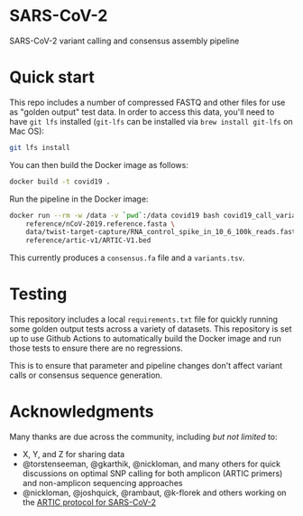 # SARS-CoV-2
SARS-CoV-2 variant calling and consensus assembly pipeline

# Quick start
This repo includes a number of compressed FASTQ and other files for use as "golden output" test data. In order to access this data, you'll need to have `git lfs` installed (`git-lfs` can be installed via `brew install git-lfs` on Mac OS):

```sh
git lfs install
```

You can then build the Docker image as follows:

```sh
docker build -t covid19 .
```

Run the pipeline in the Docker image:

```sh
docker run --rm -w /data -v `pwd`:/data covid19 bash covid19_call_variants.sh \
    reference/nCoV-2019.reference.fasta \
    data/twist-target-capture/RNA_control_spike_in_10_6_100k_reads.fastq.gz \
    reference/artic-v1/ARTIC-V1.bed
```

This currently produces a `consensus.fa` file and a `variants.tsv`.

# Testing
This repository includes a local `requirements.txt` file for quickly running some golden output tests across a variety of datasets. This repository is set up to use Github Actions to automatically build the Docker image and run those tests to ensure there are no regressions.

This is to ensure that parameter and pipeline changes don't affect variant calls or consensus sequence generation.

# Acknowledgments
Many thanks are due across the community, including _but not limited_ to:
- X, Y, and Z for sharing data
- @torstenseeman, @gkarthik, @nickloman, and many others for quick discussions on optimal SNP calling for both amplicon (ARTIC primers) and non-amplicon sequencing approaches
- @nickloman, @joshquick, @rambaut, @k-florek and others working on the [ARTIC protocol for SARS-CoV-2](https://github.com/artic-network/artic-ncov2019)
